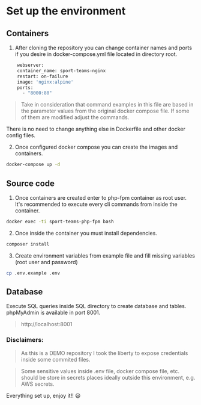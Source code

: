 # Set up the environment

## Containers

1) After cloning the repository you can change container names and ports if you desire in docker-compose.yml file
   located in directory root.

``` sh
    webserver:
    container_name: sport-teams-nginx
    restart: on-failure
    image: 'nginx:alpine'
    ports:
      - "8000:80"
```

> Take in consideration that command examples in this file are based in the parameter values from the original docker
> compose file. If some of them are modified adjust the commands.

There is no need to change anything else in Dockerfile and other docker config files.

2) Once configured docker compose you can create the images and containers.

``` sh
docker-compose up -d
```

## Source code

1) Once containers are created enter to php-fpm container as root user. It's recommended to execute every cli commands
   from inside the container.

``` sh
docker exec -ti sport-teams-php-fpm bash
```

2) Once inside the container you must install dependencies.

``` sh
composer install
```

3) Create environment variables from example file and fill missing variables (root user and password)

``` sh
cp .env.example .env
```

## Database

Execute SQL queries inside SQL directory to create database and tables. phpMyAdmin is available in port 8001.
> http://localhost:8001

### Disclaimers:

> As this is a DEMO repository I took the liberty to expose credentials inside some commited files.

> Some sensitive values inside .env file, docker compose file, etc. should be store in secrets places ideally outside
> this environment, e.g. AWS secrets.

Everything set up, enjoy it!! :smiley:
